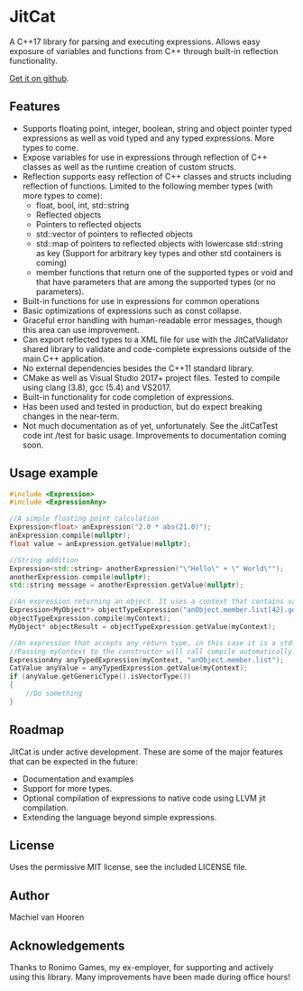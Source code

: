 # JitCat
A C++17 library for parsing and executing expressions. Allows easy exposure of variables and functions from C++ through built-in reflection functionality.

[Get it on github](https://github.com/mvhooren/JitCat).

## Features
* Supports floating point, integer, boolean, string and object pointer typed expressions as well as void typed and any typed expressions. More types to come.
* Expose variables for use in expressions through reflection of C++ classes as well as the runtime creation of custom structs.
* Reflection supports easy reflection of C++ classes and structs including reflection of functions. Limited to the following member types (with more types to come):
	* float, bool, int, std::string
	* Reflected objects
	* Pointers to reflected objects
	* std::vector of pointers to reflected objects
	* std::map of pointers to reflected objects with lowercase std::string as key (Support for arbitrary key types and other std containers is coming)
	* member functions that return one of the supported types or void and that have parameters that are among the supported types (or no parameters).
* Built-in functions for use in expressions for common operations
* Basic optimizations of expressions such as const collapse.
* Graceful error handling with human-readable error messages, though this area can use improvement.
* Can export reflected types to a XML file for use with the JitCatValidator shared library to validate and code-complete expressions outside of the main C++ application. 
* No external dependencies besides the C++11 standard library.
* CMake as well as Visual Studio 2017+ project files. Tested to compile using clang (3.8), gcc (5.4) and VS2017.
* Built-in functionality for code completion of expressions.
* Has been used and tested in production, but do expect breaking changes in the near-term.
* Not much documentation as of yet, unfortunately. See the JitCatTest code int /test for basic usage. Improvements to documentation coming soon.

## Usage example
```c++
#include <Expression>
#include <ExpressionAny>

//A simple floating point calculation
Expression<float> anExpression("2.0 * abs(21.0)");
anExpression.compile(nullptr);
float value = anExpression.getValue(nullptr);

//String addition
Expression<std::string> anotherExpression("\"Hello\" + \" World\"");
anotherExpression.compile(nullptr);
std::string message = anotherExpression.getValue(nullptr);

//An expression returning an object. It uses a context that contains variables that can be referenced inside the expression.
Expression<MyObject*> objectTypeExpression("anObject.member.list[42].getMyObject()");
objectTypeExpression.compile(myContext);
MyObject* objectResult = objectTypeExpression.getValue(myContext);

//An expression that accepts any return type, in this case it is a std::vector.
//Passing myContext to the constructor will call compile automatically.
ExpressionAny anyTypedExpression(myContext, "anObject.member.list");
CatValue anyValue = anyTypedExpression.getValue(myContext);
if (anyValue.getGenericType().isVectorType())
{
	//Do something
}
```

## Roadmap
JitCat is under active development. These are some of the major features that can be expected in the future:
* Documentation and examples
* Support for more types.
* Optional compilation of expressions to native code using LLVM jit compilation.
* Extending the language beyond simple expressions.

## License
Uses the permissive MIT license, see the included LICENSE file.

## Author
Machiel van Hooren 

## Acknowledgements
Thanks to Ronimo Games, my ex-employer, for supporting and actively using this library. Many improvements have been made during office hours!

